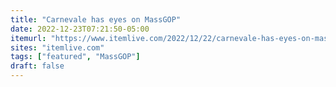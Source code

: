 ```yaml
---
title: "Carnevale has eyes on MassGOP"
date: 2022-12-23T07:21:50-05:00
itemurl: "https://www.itemlive.com/2022/12/22/carnevale-has-eyes-on-massgop/"
sites: "itemlive.com"
tags: ["featured", "MassGOP"]
draft: false
---
```


